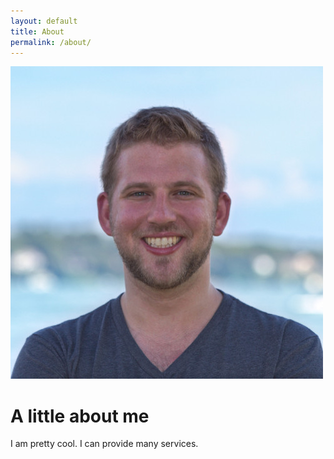 ```yaml
---
layout: default
title: About
permalink: /about/
---
```


<img src="/img/portrait.jpg" id="portrait" class="round" alt="portrait">

# A little about me
I am pretty cool. I can provide many services.
